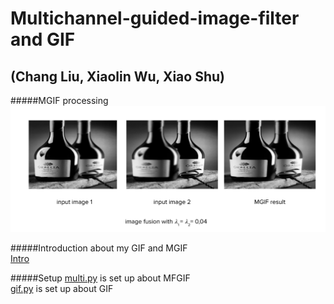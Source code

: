 # Multichannel-guided-image-filter and GIF
## (Chang Liu, Xiaolin Wu, Xiao Shu)

#####MGIF processing
![MGIF](./MGIF.png)

#####Introduction about my GIF and MGIF </br>
[Intro](https://docs.google.com/presentation/d/1GfCUBeYe1Zkqw6nWQ_wM4fQrYAnd9Pb7OA9UOM63q-k/edit#slide=id.ga9143ea4bc_0_0)

#####Setup
[multi.py](./multi.py) is set up about MFGIF </br> 
[gif.py](./gif.py) is set up about GIF


